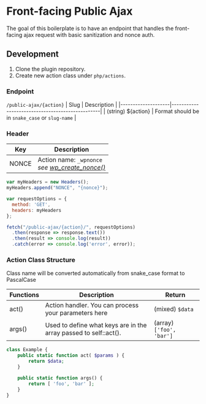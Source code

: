 # Front-facing Public Ajax
The goal of this boilerplate is to have an endpoint that handles the front-facing ajax request with basic sanitization and nonce auth.

## Development
1. Clone the plugin repository.
2. Create new action class under `php/actions`.

### Endpoint
`/public-ajax/{action}`
| Slug               | Description                                     |
|--------------------|-------------------------------------------------|
| (string) ${action} | Format should be in `snake_case` or `slug-name` |

### Header
| Key    | Description                                                                                                              							       	 |
|--------|---------------------------------------------------------------------------------------------------------------------------------------------------------------|
| NONCE  | Action name: `_wpnonce` <br> *see [wp_create_nonce()](https://developer.wordpress.org/reference/functions/wp_create_nonce/)* |

```js
var myHeaders = new Headers();
myHeaders.append("NONCE", "{nonce}");

var requestOptions = {
  method: 'GET',
  headers: myHeaders
};

fetch("/public-ajax/{action}/", requestOptions)
  .then(response => response.text())
  .then(result => console.log(result))
  .catch(error => console.log('error', error));
```

### Action Class Structure

Class name will be converted automatically from snake_case format to PascalCase

| Functions | Description                                                      | Return                   |
|-----------|------------------------------------------------------------------|--------------------------|
| act()     | Action handler. You can process your parameters here             | (mixed) `$data`          |
| args()    | Used to define what keys are in the array passed to self::act(). | (array) `['foo', 'bar']` |
```php
class Example {
	public static function act( $params ) {
		return $data;
	}

	public static function args() {
		return [ 'foo', 'bar' ];
	}
}
```

